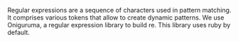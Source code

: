 Regular expressions are a sequence of characters used in pattern matching. It comprises various tokens that allow to create dynamic patterns. We use Oniguruma, a regular expression library to build re. This library uses ruby by default. 
